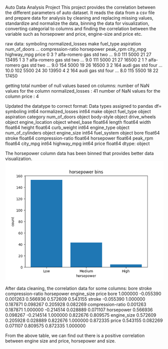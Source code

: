Auto Data Analysis Project
This project provides the correlation between the different parameters of auto dataset. It reads the data from a csv file
and prepare data for analysis by cleaning and replacing missing values, standardize and normalize the data, binning the data
for visualization, converting categorial to columns and finding the correlation between the variable such as horsepower and price,
engine-size and price etc.

raw data:
   symboling normalized_losses         make fuel_type aspiration num_of_doors  ... compression-ratio horsepower peak_rpm  city_mpg  highway_mpg  price
0          3                 ?  alfa-romero       gas        std          two  ...               9.0        111     5000        21           27  13495
1          3                 ?  alfa-romero       gas        std          two  ...               9.0        111     5000        21           27  16500
2          1                 ?  alfa-romero       gas        std          two  ...               9.0        154     5000        19           26  16500
3          2               164         audi       gas        std         four  ...              10.0        102     5500        24           30  13950
4          2               164         audi       gas        std         four  ...               8.0        115     5500        18           22  17450

getting total number of null values based on columns:
number of NaN values for the column normalized_losses : 41
number of NaN values for the column price : 4

Updated the datatype to correct format:
Data types assigned to pandas df=
symboling               int64
normalized_losses       int64
make                   object
fuel_type              object
aspiration           category
num_of_doors           object
body-style             object
drive_wheels           object
engine_location        object
wheel_base            float64
length                float64
width                 float64
height                float64
curb_weight             int64
engine_type            object
num_of_cylinders       object
engine_size             int64
fuel_system            object
bore                  float64
stroke                float64
compression-ratio     float64
horsepower            float64
peak_rpm              float64
city_mpg                int64
highway_mpg             int64
price                 float64
dtype: object

The horsepower column data has been binned that provides better data visualization.
![Datavisualization of binned data](./static/images/data_binning_auto.png) 

After data cleaning, the correlation data for some columns:
                       bore    stroke  compression-ratio  horsepower  engine_size     price
bore               1.000000 -0.055390           0.001263    0.566936     0.572609  0.543155
stroke            -0.055390  1.000000           0.187871    0.098267     0.205928  0.082269
compression-ratio  0.001263  0.187871           1.000000   -0.214514     0.028889  0.071107
horsepower         0.566936  0.098267          -0.214514    1.000000     0.822676  0.809575
engine_size        0.572609  0.205928           0.028889    0.822676     1.000000  0.872335
price              0.543155  0.082269           0.071107    0.809575     0.872335  1.000000

From the above table, we can find out there is a positive correlation between engine size and price,
horsepower and size.